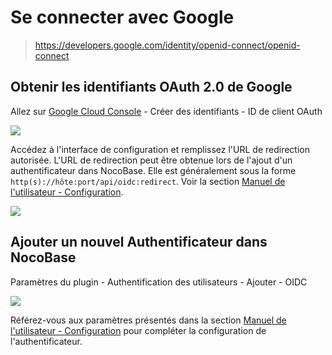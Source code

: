 # Se connecter avec Google

> https://developers.google.com/identity/openid-connect/openid-connect

## Obtenir les identifiants OAuth 2.0 de Google

Allez sur [Google Cloud Console](https://console.cloud.google.com/apis/credentials) - Créer des identifiants - ID de client OAuth

![](https://static-docs.nocobase.com/0f2946c8643565ecc4ac13249882638c.png)

Accédez à l'interface de configuration et remplissez l'URL de redirection autorisée. L'URL de redirection peut être obtenue lors de l'ajout d'un authentificateur dans NocoBase. Elle est généralement sous la forme `http(s)://hôte:port/api/oidc:redirect`. Voir la section [Manuel de l'utilisateur - Configuration](../index.md#configuration).

![](https://static-docs.nocobase.com/24078bf52ec966a16334894cb3d9d126.png)

## Ajouter un nouvel Authentificateur dans NocoBase

Paramètres du plugin - Authentification des utilisateurs - Ajouter - OIDC

![](https://static-docs.nocobase.com/0e4b1acdef6335aaee2139ae6629977b.png)

Référez-vous aux paramètres présentés dans la section [Manuel de l'utilisateur - Configuration](../index.md#configuration) pour compléter la configuration de l'authentificateur.
